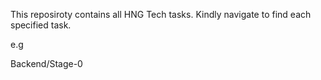 This reposiroty contains all HNG Tech tasks.
Kindly navigate to find each specified task.

e.g

Backend/Stage-0
